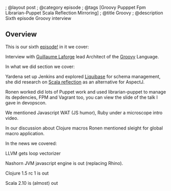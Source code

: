 ; @layout post
; @category  episode
; @tags  [Groovy Pupppet Fpm Librarian-Puppet Scala Reflection Mirroring]
; @title Groovy
; @description Sixth episode Groovy interview

## Overview 

This is our sixth [episode!](http://dl.dropbox.com/u/116845/lambda-pod-6.mp3) in it we cover:

Interview with [Guillaume Laforge](http://glaforge.appspot.com/) lead Architect of the [Groovy](http://groovy.codehaus.org/) Language.

In what we did section we cover:

Yardena set up Jenkins and explored [Liquibase](http://www.liquibase.org/) for schema management, she did research on [Scala reflection](http://www.scala-lang.org/archives/downloads/distrib/files/nightly/docs/library/scala/reflect/api/Mirror.html) as an alternative for AspectJ.

Ronen worked did lots of Puppet work and used librarian-puppet to manage its depdencies, FPM and Vagrant too, you can view the slide of the talk I gave in devopscon.

We mentioned Javascript WAT (JS humor), Ruby under a microscope intro video.

In our discussion about Clojure macros Ronen mentioned sleight for global macro application.

In the news we covered:

LLVM gets loop vectorizer

Nashorn JVM javascript engine is out (replacing Rhino).

Clojure 1.5 rc 1 is out

Scala 2.10 is (almost) out

